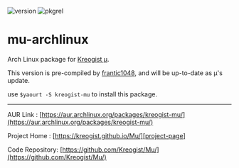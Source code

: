 ![version](https://img.shields.io/badge/Version-0.9-FFB751.svg?style=flat-square) ![pkgrel](https://img.shields.io/badge/Architecture-x86__64-51C8FF.svg?style=flat-square)

# mu-archlinux

Arch Linux package for [Kreogist µ][project-page].

This version is pre-compiled by [frantic1048](https://github.com/frantic1048), and will be up-to-date as µ's update.

use `$yaourt -S kreogist-mu` to install this package.

---

AUR Link : [https://aur.archlinux.org/packages/kreogist-mu/](https://aur.archlinux.org/packages/kreogist-mu/)

Project Home : [https://kreogist.github.io/Mu/][project-page]

Code Repository: [https://github.com/Kreogist/Mu/](https://github.com/Kreogist/Mu/)

[project-page]:https://kreogist.github.io/Mu/


